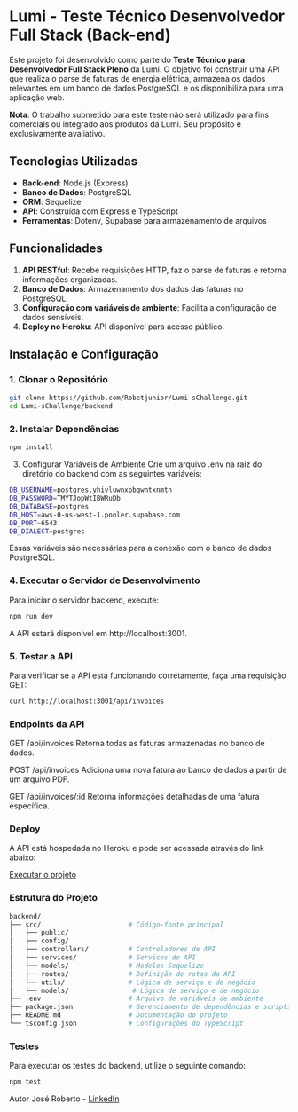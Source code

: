 # Lumi - Teste Técnico Desenvolvedor Full Stack (Back-end)

Este projeto foi desenvolvido como parte do **Teste Técnico para Desenvolvedor Full Stack Pleno** da Lumi. O objetivo foi construir uma API que realiza o parse de faturas de energia elétrica, armazena os dados relevantes em um banco de dados PostgreSQL e os disponibiliza para uma aplicação web.

**Nota**: O trabalho submetido para este teste não será utilizado para fins comerciais ou integrado aos produtos da Lumi. Seu propósito é exclusivamente avaliativo.

## Tecnologias Utilizadas

- **Back-end**: Node.js (Express)
- **Banco de Dados**: PostgreSQL
- **ORM**: Sequelize
- **API**: Construída com Express e TypeScript
- **Ferramentas**: Dotenv, Supabase para armazenamento de arquivos

## Funcionalidades

1. **API RESTful**: Recebe requisições HTTP, faz o parse de faturas e retorna informações organizadas.
2. **Banco de Dados**: Armazenamento dos dados das faturas no PostgreSQL.
3. **Configuração com variáveis de ambiente**: Facilita a configuração de dados sensíveis.
4. **Deploy no Heroku**: API disponível para acesso público.

## Instalação e Configuração

### 1. Clonar o Repositório

```bash
git clone https://github.com/Robetjunior/Lumi-sChallenge.git
cd Lumi-sChallenge/backend
```

### 2. Instalar Dependências
```bash
npm install
```

3. Configurar Variáveis de Ambiente
Crie um arquivo .env na raiz do diretório do backend com as seguintes variáveis:
```bash
DB_USERNAME=postgres.yhivluwnxpbqwntxnmtn
DB_PASSWORD=TMYTJopWtIBWRuDb
DB_DATABASE=postgres
DB_HOST=aws-0-us-west-1.pooler.supabase.com
DB_PORT=6543
DB_DIALECT=postgres
```

Essas variáveis são necessárias para a conexão com o banco de dados PostgreSQL.

### 4. Executar o Servidor de Desenvolvimento
Para iniciar o servidor backend, execute:
```bash
npm run dev
```

A API estará disponível em http://localhost:3001.

### 5. Testar a API
Para verificar se a API está funcionando corretamente, faça uma requisição GET:
```bash
curl http://localhost:3001/api/invoices
```

### Endpoints da API
GET /api/invoices
Retorna todas as faturas armazenadas no banco de dados.

POST /api/invoices
Adiciona uma nova fatura ao banco de dados a partir de um arquivo PDF.

GET /api/invoices/:id
Retorna informações detalhadas de uma fatura específica.

### Deploy
A API está hospedada no Heroku e pode ser acessada através do link abaixo:

[Executar o projeto](https://lumi-front-82af2d71e234.herokuapp.com/)

### Estrutura do Projeto
```bash
backend/
├── src/                      # Código-fonte principal
│   ├── public/          
│   ├── config/          
│   ├── controllers/          # Controladores de API
│   ├── services/             # Services de API
│   ├── models/               # Modelos Sequelize
│   ├── routes/               # Definição de rotas da API
│   └── utils/                # Lógica de serviço e de negócio
│   └── models/                # Lógica de serviço e de negócio
├── .env                      # Arquivo de variáveis de ambiente
├── package.json              # Gerenciamento de dependências e scripts
├── README.md                 # Documentação do projeto
└── tsconfig.json             # Configurações do TypeScript
```

### Testes
Para executar os testes do backend, utilize o seguinte comando:
```bash
npm test
```

Autor
José Roberto - [LinkedIn](https://www.linkedin.com/in/jos%C3%A9-roberto-dev/)
